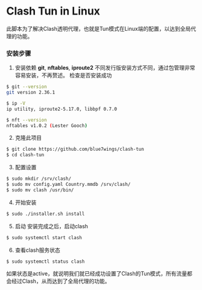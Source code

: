 # Clash Tun in Linux

此脚本为了解决Clash透明代理，也就是Tun模式在Linux端的配置，以达到全局代理的功能。

### 安装步骤
1. 安装依赖 **git**, **nftables**, **iproute2**
不同发行版安装方式不同，通过包管理非常容易安装，不再赘述。
检查是否安装成功
```bash
$ git --version
git version 2.36.1

$ ip -V                                                                                                                                            ✔ 
ip utility, iproute2-5.17.0, libbpf 0.7.0

$ nft --version                                                                                                                                    ✔ 
nftables v1.0.2 (Lester Gooch)
```

2. 克隆此项目
```bash
$ git clone https://github.com/blue7wings/clash-tun
$ cd clash-tun
```

3. 配置设置
```bash
$ sudo mkdir /srv/clash/
$ sudo mv config.yaml Country.mmdb /srv/clash/
$ sudo mv clash /usr/bin/
```
4. 开始安装
```bash
$ sudo ./installer.sh install
```

5. 启动
安装完成之后，启动clash
```bash
$ sudo systemctl start clash
```
6. 查看clash服务状态
```bash
$ sudo systemctl status clash
```
如果状态是active，就说明我们就已经成功设置了Clash的Tun模式，所有流量都会经过Clash，从而达到了全局代理的功能。

